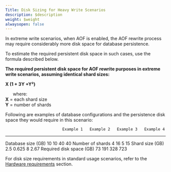 ```yaml
---
Title: Disk Sizing for Heavy Write Scenarios
description: $description
weight: $weight
alwaysopen: false
---
```

In extreme write scenarios, when AOF is enabled, the AOF rewrite process
may require considerably more disk space for database persistence.

To estimate the required persistent disk space in such cases, use the
formula described below.

**The required persistent disk space for AOF rewrite purposes in extreme
write scenarios, assuming identical shard sizes:**

**X (1 + 3Y +Y²)**

      where:\
**X** = each shard size\
**Y** = number of shards

Following are examples of database configurations and the persistence
disk space they would require in this scenario:

                             Example 1   Example 2   Example 3   Example 4
  -------------------------- ----------- ----------- ----------- -----------
  Database size (GB)         10          10          40          40
  Number of shards           4           16          5           15
  Shard size (GB)            2.5         0.625       8           2.67
  Required disk space (GB)   73          191         328         723

For disk size requirements in standard usage scenarios, refer to the
[Hardware
requirements](/redis-enterprise-documentation/administering/designing-production/hardware-requirements/)
section.
